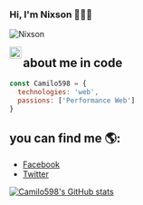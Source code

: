 ### Hi, I'm Nixson 👋👨‍💻

![Nixson](https://user-images.githubusercontent.com/31456664/122656402-ce48c900-d11f-11eb-82a9-a922ccd759bd.PNG)

<a href="https://twitter.com/CamiloNixson">
  <img align="left" alt="CamiloNixson | Twitter" width="21px" src="https://raw.githubusercontent.com/anuraghazra/anuraghazra/master/assets/twitter.svg" />
</a>

## about me in code

```js
const Camilo598 = {
  technologies: 'web',
  passions: ['Performance Web']
}

``` 

## you can find me 🌎:
- [Facebook](https://www.facebook.com/camilo.pinzon.3114)
- [Twitter](https://twitter.com/CamiloNixson)

[![Camilo598's GitHub stats](https://github-readme-stats.vercel.app/api?username=Camilo598)](https://github.com/anuraghazra/github-readme-stats)

<!--
**Camilo598/Camilo598** is a ✨ _special_ ✨ repository because its `README.md` (this file) appears on your GitHub profile.

Here are some ideas to get you started:

- 🔭 I’m currently working on ...
- 🌱 I’m currently learning ...
- 👯 I’m looking to collaborate on ...
- 🤔 I’m looking for help with ...
- 💬 Ask me about ...
- 📫 How to reach me: ...
- 😄 Pronouns: ...
- ⚡ Fun fact: ...
-->
